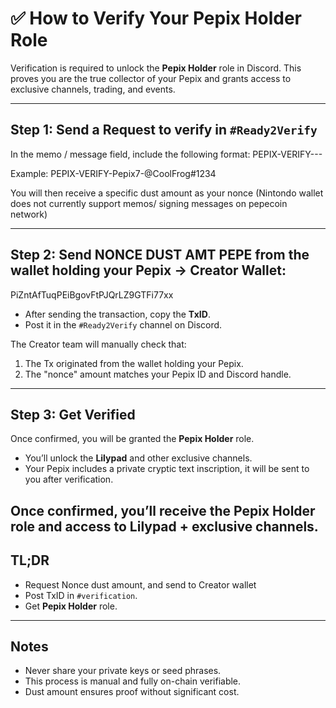 # ✅ How to Verify Your Pepix Holder Role

Verification is required to unlock the **Pepix Holder** role in Discord. This proves you are the true collector of your Pepix and grants access to exclusive channels, trading, and events.  

---

## Step 1: Send a Request to verify in `#Ready2Verify`
In the memo / message field, include the following format:
PEPIX-VERIFY-<PepixID>-<DiscordHandle>-

Example:
PEPIX-VERIFY-Pepix7-@CoolFrog#1234    

You will then receive a specific dust amount as your nonce (Nintondo wallet does not currently support memos/ signing messages on pepecoin network)

---

## Step 2: Send NONCE DUST AMT PEPE from the wallet holding your Pepix → Creator Wallet:
PiZntAfTuqPEiBgovFtPJQrLZ9GTFi77xx 
- After sending the transaction, copy the **TxID**.  
- Post it in the `#Ready2Verify` channel on Discord.  

The Creator team will manually check that:  
1. The Tx originated from the wallet holding your Pepix.  
2. The "nonce" amount matches your Pepix ID and Discord handle.  

---

## Step 3: Get Verified
Once confirmed, you will be granted the **Pepix Holder** role.  

- You’ll unlock the **Lilypad** and other exclusive channels.  
- Your Pepix includes a private cryptic text inscription, it will be sent to you after verification.  

Once confirmed, you’ll receive the Pepix Holder role and access to Lilypad + exclusive channels.
---

## TL;DR
- Request Nonce dust amount, and send to Creator wallet
- Post TxID in `#verification`.  
- Get **Pepix Holder** role.  

---

## Notes
- Never share your private keys or seed phrases.  
- This process is manual and fully on-chain verifiable.  
- Dust amount ensures proof without significant cost.  
